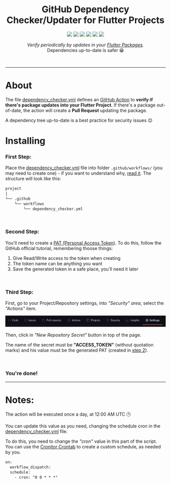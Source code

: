<h1 align="center">GitHub Dependency Checker/Updater for Flutter Projects</h1>

<p align="center">

<img src="https://img.shields.io/badge/made%20by-TaylorHo-blue.svg" >

<img src="https://badges.frapsoft.com/os/v1/open-source.svg?v=103" >

<img src="https://img.shields.io/github/stars/TaylorHo/flutter-package-update-checker.svg?style=flat">

<img src="https://img.shields.io/github/languages/top/TaylorHo/flutter-package-update-checker.svg">

<img src="https://img.shields.io/github/issues/TaylorHo/flutter-package-update-checker.svg">

<img src="https://img.shields.io/badge/PRs-welcome-brightgreen.svg?style=flat">
</p>

<p align="center">
  <i>Verify periodically by updates in your <a href="https://pub.dev/">Flutter Packages</a>.</i><br/>
  Dependencies up-to-date is safer 😁
</p>

&nbsp;
&nbsp;

---
# About

The file [dependency_checker.yml](https://github.com/TaylorHo/flutter-package-update-checker/blob/main/dependency_checker.yml) defines an [GitHub Action](https://github.com/features/actions) to **verify if there's package updates into your Flutter Project**.
If there's a package out-of-date, the action will create a **Pull Request** updating the package.

A dependency tree up-to-date is a best practice for security issues 😌


# Installing

### First Step:
Place the [dependency_checker.yml](https://github.com/TaylorHo/flutter-package-update-checker/blob/main/dependency_checker.yml) file into folder ```.github/workflows/``` (you may need to create one) - if you want to understand why, [read it](https://docs.github.com/en/actions/using-workflows).
The structure will look like this:

```
project
|
└── .github
    └── workflows
        └── dependency_checker.yml
```

&nbsp;
### Second Step:

You'll need to create a [PAT (Personal Access Token)](https://docs.github.com/en/authentication/keeping-your-account-and-data-secure/creating-a-personal-access-token). To do this, follow the GitHub official tutorial, remembering thoose things:

1. Give Read/Write access to the token when creating
2. The token name can be anything you want
3. Save the generated token in a safe place, you'll need it later

&nbsp;
### Third Step:

First, go to your Project/Repository settings, into *"Security" area*, select the *"Actions"* item.

<p align="center">
  <img src="https://raw.githubusercontent.com/TaylorHo/flutter-package-update-checker/main/images/settings.png" alt="Repository Settings">
</p>

Then, click in *"New Repository Secret"* button in top of the page.

The name of the secret must be **"ACCESS_TOKEN"** (without quotation marks) and his value must be the generated PAT (created in [step 2](#second-step)).

&nbsp;
&nbsp;
### You're done!

---

# Notes:

The action will be executed once a day, at 12:00 AM UTC 🕒

You can update this value as you need, changing the schedule cron in the [dependency_checker.yml](https://github.com/TaylorHo/flutter-package-update-checker/blob/main/dependency_checker.yml) file.

To do this, you need to change the *"cron"* value in this part of the script. You can use the [Cronitor Crontab](https://crontab.guru/) to create a custom schedule, as needed by you.
```
on:
  workflow_dispatch:
  schedule:
    - cron: "0 0 * * *"
```